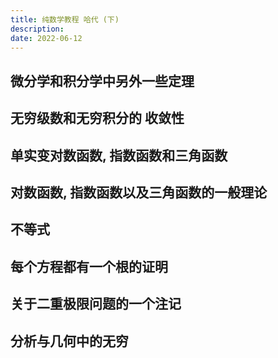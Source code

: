 ```yaml
---
title: 纯数学教程 哈代 (下)
description:
date: 2022-06-12
---
```


## 微分学和积分学中另外一些定理

## 无穷级数和无穷积分的 收敛性

## 单实变对数函数, 指数函数和三角函数

## 对数函数, 指数函数以及三角函数的一般理论

## 不等式

## 每个方程都有一个根的证明

## 关于二重极限问题的一个注记

## 分析与几何中的无穷
